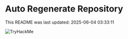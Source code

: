 # Auto Regenerate Repository

This README was last updated: 2025-06-04 03:33:11

 ![TryHackMe](https://tryhackme.com/badge/533634)